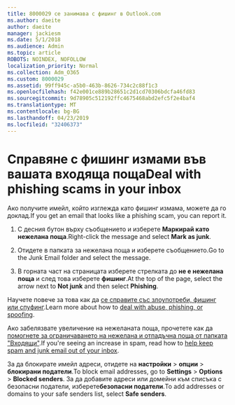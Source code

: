 ```yaml
---
title: 8000029 се занимава с фишинг в Outlook.com
ms.author: daeite
author: daeite
manager: jackiesm
ms.date: 5/1/2018
ms.audience: Admin
ms.topic: article
ROBOTS: NOINDEX, NOFOLLOW
localization_priority: Normal
ms.collection: Adm_O365
ms.custom: 8000029
ms.assetid: 99ff945c-a5b0-463b-8626-734c2c88f1c3
ms.openlocfilehash: f42e001ce889b28651c2d1cd70306bdcfa46fd83
ms.sourcegitcommit: 9d78905c512192ffc4675468abd2efc5f2e4baf4
ms.translationtype: MT
ms.contentlocale: bg-BG
ms.lasthandoff: 04/23/2019
ms.locfileid: "32406373"
---
```

# <a name="deal-with-phishing-scams-in-your-inbox"></a><span data-ttu-id="f174c-102">Справяне с фишинг измами във вашата входяща поща</span><span class="sxs-lookup"><span data-stu-id="f174c-102">Deal with phishing scams in your inbox</span></span>

<span data-ttu-id="f174c-103">Ако получите имейл, който изглежда като фишинг измама, можете да го доклад.</span><span class="sxs-lookup"><span data-stu-id="f174c-103">If you get an email that looks like a phishing scam, you can report it.</span></span>
  
1. <span data-ttu-id="f174c-104">С десния бутон върху съобщението и изберете **Маркирай като нежелана поща**.</span><span class="sxs-lookup"><span data-stu-id="f174c-104">Right-click the message and select **Mark as junk**.</span></span> 
    
2. <span data-ttu-id="f174c-105">Отидете в папката за нежелана поща и изберете съобщението.</span><span class="sxs-lookup"><span data-stu-id="f174c-105">Go to the Junk Email folder and select the message.</span></span>
    
3. <span data-ttu-id="f174c-106">В горната част на страницата изберете стрелката до **не е нежелана поща** и след това изберете **фишинг**.</span><span class="sxs-lookup"><span data-stu-id="f174c-106">At the top of the page, select the arrow next to **Not junk** and then select **Phishing**.</span></span> 
    
<span data-ttu-id="f174c-107">Научете повече за това как да [се справите със злоупотреби, фишинг или спуфинг](https://go.microsoft.com/fwlink/p/?linkid=873139).</span><span class="sxs-lookup"><span data-stu-id="f174c-107">Learn more about how to [deal with abuse, phishing, or spoofing](https://go.microsoft.com/fwlink/p/?linkid=873139).</span></span>
  
<span data-ttu-id="f174c-108">Ако забелязвате увеличение на нежеланата поща, прочетете как да [помогнете за ограничаването на нежелана и отпадъчна поща от папката "Входящи"](https://go.microsoft.com/fwlink/p/?linkid=873140).</span><span class="sxs-lookup"><span data-stu-id="f174c-108">If you're seeing an increase in spam, read how to [help keep spam and junk email out of your inbox](https://go.microsoft.com/fwlink/p/?linkid=873140).</span></span>
  
<span data-ttu-id="f174c-109">За да блокирате имейл адреси, отидете на **настройки** \> **опции** \> **блокирани податели**.</span><span class="sxs-lookup"><span data-stu-id="f174c-109">To block email addresses, go to **Settings** \> **Options** \> **Blocked senders**.</span></span> <span data-ttu-id="f174c-110">За да добавите адреси или домейни към списъка с безопасни податели, изберете**безопасни податели**.</span><span class="sxs-lookup"><span data-stu-id="f174c-110">To add addresses or domains to your safe senders list, select **Safe senders**.</span></span> 
  


